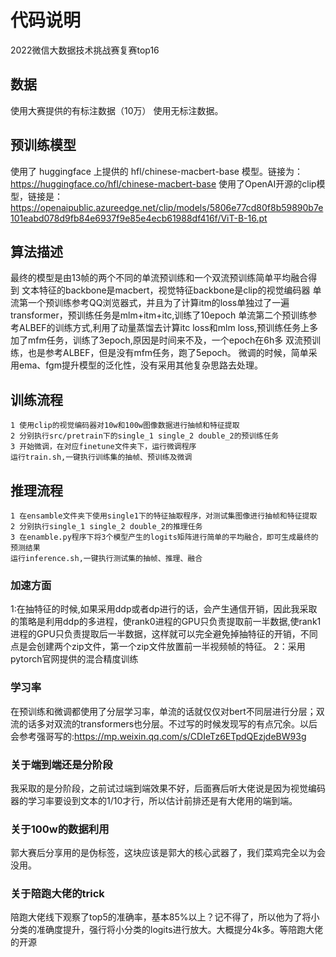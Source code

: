 # 代码说明
2022微信大数据技术挑战赛复赛top16
## 数据
  使用大赛提供的有标注数据（10万）
  使用无标注数据。
## 预训练模型
  使用了 huggingface 上提供的 hfl/chinese-macbert-base 模型。链接为： https://huggingface.co/hfl/chinese-macbert-base
  使用了OpenAI开源的clip模型，链接是：https://openaipublic.azureedge.net/clip/models/5806e77cd80f8b59890b7e101eabd078d9fb84e6937f9e85e4ecb61988df416f/ViT-B-16.pt

## 算法描述
   最终的模型是由13帧的两个不同的单流预训练和一个双流预训练简单平均融合得到
   文本特征的backbone是macbert，视觉特征backbone是clip的视觉编码器
   单流第一个预训练参考QQ浏览器式，并且为了计算itm的loss单独过了一遍transformer，预训练任务是mlm+itm+itc,训练了10epoch
   单流第二个预训练参考ALBEF的训练方式,利用了动量蒸馏去计算itc loss和mlm loss,预训练任务上多加了mfm任务，训练了3epoch,原因是时间来不及，一个epoch在6h多
   双流预训练，也是参考ALBEF，但是没有mfm任务，跑了5epoch。
   微调的时候，简单采用ema、fgm提升模型的泛化性，没有采用其他复杂思路去处理。
## 训练流程
    1 使用clip的视觉编码器对10w和100w图像数据进行抽帧和特征提取
    2 分别执行src/pretrain下的single_1 single_2 double_2的预训练任务
    3 开始微调，在对应finetune文件夹下，运行微调程序
    运行train.sh,一键执行训练集的抽帧、预训练及微调
## 推理流程
    1 在ensamble文件夹下使用single1下的特征抽取程序，对测试集图像进行抽帧和特征提取
    2 分别执行single_1 single_2 double_2的推理任务
    3 在enamble.py程序下将3个模型产生的logits矩阵进行简单的平均融合，即可生成最终的预测结果
    运行inference.sh,一键执行测试集的抽帧、推理、融合
### 加速方面
1:在抽特征的时候,如果采用ddp或者dp进行的话，会产生通信开销，因此我采取的策略是利用ddp的多进程，使rank0进程的GPU只负责提取前一半数据,使rank1进程的GPU只负责提取后一半数据，这样就可以完全避免掉抽特征的开销，不同点是会创建两个zip文件，第一个zip文件放置前一半视频帧的特征。
2：采用pytorch官网提供的混合精度训练
### 学习率
在预训练和微调都使用了分层学习率，单流的话就仅仅对bert不同层进行分层；双流的话多对双流的transformers也分层。不过写的时候发现写的有点冗余。以后会参考强哥写的:https://mp.weixin.qq.com/s/CDIeTz6ETpdQEzjdeBW93g
### 关于端到端还是分阶段
我采取的是分阶段，之前试过端到端效果不好，后面赛后听大佬说是因为视觉编码器的学习率要设到文本的1/10才行，所以估计前排还是有大佬用的端到端。
### 关于100w的数据利用
郭大赛后分享用的是伪标签，这块应该是郭大的核心武器了，我们菜鸡完全以为会没用。
### 关于陪跑大佬的trick
陪跑大佬线下观察了top5的准确率，基本85%以上？记不得了，所以他为了将小分类的准确度提升，强行将小分类的logits进行放大。大概提分4k多。等陪跑大佬的开源
